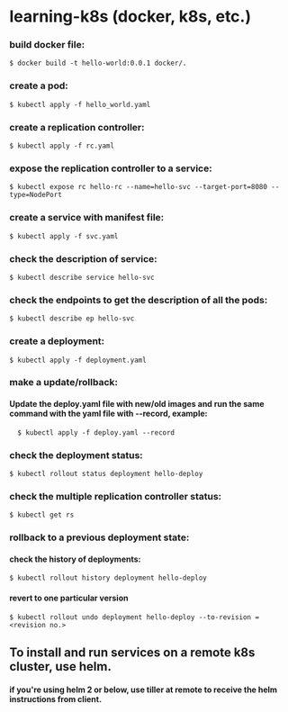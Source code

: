 # learning-k8s (docker, k8s, etc.)

### build docker file:
  	
  	$ docker build -t hello-world:0.0.1 docker/.


### create a pod:
	
	$ kubectl apply -f hello_world.yaml
	
### create a replication controller:

	$ kubectl apply -f rc.yaml
	
### expose the replication controller to a service:

	$ kubectl expose rc hello-rc --name=hello-svc --target-port=8080 --type=NodePort


### create a service with manifest file:

	$ kubectl apply -f svc.yaml

### check the description of service:

	$ kubectl describe service hello-svc

### check the endpoints to get the description of all the pods:
	
	$ kubectl describe ep hello-svc

### create a deployment:

	$ kubectl apply -f deployment.yaml

### make a update/rollback:
	 
#### Update the deploy.yaml file with new/old images and run the same command with the yaml file with --record, example:

	  $ kubectl apply -f deploy.yaml --record

### check the deployment status:

	$ kubectl rollout status deployment hello-deploy

### check the multiple replication controller status:

	$ kubectl get rs    

### rollback to a previous deployment state:

#### check the history of deployments:
	
	$ kubectl rollout history deployment hello-deploy

#### revert to one particular version

	$ kubectl rollout undo deployment hello-deploy --to-revision = <revision no.>

## To install and run services on a remote k8s cluster, use helm. 

#### if you're using helm 2 or below, use tiller at remote to receive the helm instructions from client.
